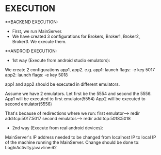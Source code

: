 # EXECUTION

**BACKEND EXECUTION:
* First, we run MainServer.
* We have created 3 configurations for Brokers, Broker1, Broker2, Broker3. We execute them.



**ANDROID EXECUTION:

* 1st way (Execute from android studio emulators):

We create 2 configurations app1, app2.
e.g.	app1: launch flags: -e key 5017
	app2: launch flags: -e key 5018

app1 and app2 should be executed in different emulators.

Assume we have 2 emulators. Let first be the 5554 and second the 5556.
App1 will be executed to first emulator(5554)
App2 will be executed to second emulator(5556)

That's because of redirections where we run:
first emulator--> redir add:tcp:5017:5017
second emulatos--> redir add:tcp:5018:5018



* 2nd way (Execute from real android devices):

MainServer's IP address needed to be changed from localhost IP to local IP of the machine running the MainServer.
Change should be done to: LogInActivity.java>line:62
